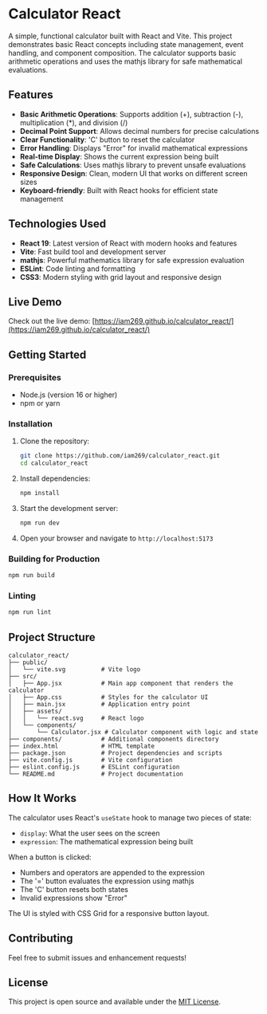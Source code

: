 # Calculator React

A simple, functional calculator built with React and Vite. This project demonstrates basic React concepts including state management, event handling, and component composition. The calculator supports basic arithmetic operations and uses the mathjs library for safe mathematical evaluations.

## Features

- **Basic Arithmetic Operations**: Supports addition (+), subtraction (-), multiplication (*), and division (/)
- **Decimal Point Support**: Allows decimal numbers for precise calculations
- **Clear Functionality**: 'C' button to reset the calculator
- **Error Handling**: Displays "Error" for invalid mathematical expressions
- **Real-time Display**: Shows the current expression being built
- **Safe Calculations**: Uses mathjs library to prevent unsafe evaluations
- **Responsive Design**: Clean, modern UI that works on different screen sizes
- **Keyboard-friendly**: Built with React hooks for efficient state management

## Technologies Used

- **React 19**: Latest version of React with modern hooks and features
- **Vite**: Fast build tool and development server
- **mathjs**: Powerful mathematics library for safe expression evaluation
- **ESLint**: Code linting and formatting
- **CSS3**: Modern styling with grid layout and responsive design

## Live Demo

Check out the live demo: [https://iam269.github.io/calculator_react/](https://iam269.github.io/calculator_react/)

## Getting Started

### Prerequisites

- Node.js (version 16 or higher)
- npm or yarn

### Installation

1. Clone the repository:
   ```bash
   git clone https://github.com/iam269/calculator_react.git
   cd calculator_react
   ```

2. Install dependencies:
   ```bash
   npm install
   ```

3. Start the development server:
   ```bash
   npm run dev
   ```

4. Open your browser and navigate to `http://localhost:5173`

### Building for Production

```bash
npm run build
```

### Linting

```bash
npm run lint
```

## Project Structure

```
calculator_react/
├── public/
│   └── vite.svg          # Vite logo
├── src/
│   ├── App.jsx           # Main app component that renders the calculator
│   ├── App.css           # Styles for the calculator UI
│   ├── main.jsx          # Application entry point
│   ├── assets/
│   │   └── react.svg     # React logo
│   └── components/
│       └── Calculator.jsx # Calculator component with logic and state
├── components/           # Additional components directory
├── index.html            # HTML template
├── package.json          # Project dependencies and scripts
├── vite.config.js        # Vite configuration
├── eslint.config.js      # ESLint configuration
└── README.md             # Project documentation
```

## How It Works

The calculator uses React's `useState` hook to manage two pieces of state:
- `display`: What the user sees on the screen
- `expression`: The mathematical expression being built

When a button is clicked:
- Numbers and operators are appended to the expression
- The '=' button evaluates the expression using mathjs
- The 'C' button resets both states
- Invalid expressions show "Error"

The UI is styled with CSS Grid for a responsive button layout.

## Contributing

Feel free to submit issues and enhancement requests!

## License

This project is open source and available under the [MIT License](LICENSE).
